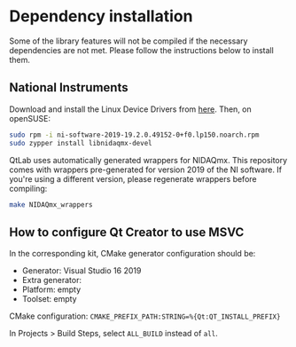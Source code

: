 # Dependency installation

Some of the library features will not be compiled if the necessary dependencies
are not met. Please follow the instructions below to install them.

## National Instruments
Download and install the Linux Device Drivers from [here][ni-linux]. Then, on
openSUSE:
```bash
sudo rpm -i ni-software-2019-19.2.0.49152-0+f0.lp150.noarch.rpm
sudo zypper install libnidaqmx-devel
```
QtLab uses automatically generated wrappers for NIDAQmx. This repository comes
with wrappers pre-generated for version 2019 of the NI software. If you're using
a different version, please regenerate wrappers before compiling:
```bash
make NIDAQmx_wrappers
```

[ni-linux]: https://www.ni.com/en-us/support/downloads/drivers/download.ni-linux-device-drivers.html

## How to configure Qt Creator to use MSVC

In the corresponding kit, CMake generator configuration should be:
* Generator: Visual Studio 16 2019
* Extra generator: <none>
* Platform: empty
* Toolset: empty

CMake configuration: `CMAKE_PREFIX_PATH:STRING=%{Qt:QT_INSTALL_PREFIX}`

In Projects > Build Steps, select `ALL_BUILD` instead of `all`.
